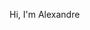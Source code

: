 <!-- <h1 align="center">Hi 👋, I'm Alexandre</h1>
<h3 align="center">A passionate frontend developer from France</h3>


<p align="left"> <a href="https://github.com/ryo-ma/github-profile-trophy"><img src="https://github-profile-trophy.vercel.app/?username=alexandrebobis" alt="alexandrebobis" /></a> </p>

A long way to masterize...

<p align="left"> <a href="https://twitter.com/alexshadowg" target="blank"><img src="https://img.shields.io/twitter/follow/alexshadowg?logo=twitter&style=for-the-badge" alt="alexshadowg" /></a> </p>

- 🔭 I’m currently working on [Scooby-Doo: MANS](https://github.com/AlexShadow3/ScoobyDooMANS)

- 🌱 I’m currently learning **JS Famous Libraries**

- 👨‍💻 All of my projects are available at [alexandrebobis.github.io](https://alexandrebobis.github.io)

- 📫 How to reach me **alexandrebobis91@gmail.com**

- ⚡ Fun fact **TaeKwonDo Black Belt in few months**

- 💞️ **MacOS**

<h3 align="left">Connect with me:</h3>
<p align="left">
<a href="https://codepen.io/alexshadow3" target="blank"><img align="center" src="https://raw.githubusercontent.com/rahuldkjain/github-profile-readme-generator/master/src/images/icons/Social/codepen.svg" alt="alexshadow3" height="30" width="40" /></a>
<a href="https://twitter.com/alexshadowg" target="blank"><img align="center" src="https://raw.githubusercontent.com/rahuldkjain/github-profile-readme-generator/master/src/images/icons/Social/twitter.svg" alt="alexshadowg" height="30" width="40" /></a>
<a href="https://www.linkedin.com/in/alexandre-bobis-3a1782221/" target="blank"><img align="center" src="https://raw.githubusercontent.com/rahuldkjain/github-profile-readme-generator/master/src/images/icons/Social/linked-in-alt.svg" alt="alexandre bobis" height="30" width="40" /></a>
<a href="https://instagram.com/alexshadow91" target="blank"><img align="center" src="https://raw.githubusercontent.com/rahuldkjain/github-profile-readme-generator/master/src/images/icons/Social/instagram.svg" alt="alexshadow91" height="30" width="40" /></a>
</p>

<h3 align="left">Languages and Tools:</h3>
<p align="left"> <a href="https://getbootstrap.com" target="_blank" rel="noreferrer"> <img src="https://raw.githubusercontent.com/devicons/devicon/master/icons/bootstrap/bootstrap-plain-wordmark.svg" alt="bootstrap" width="40" height="40"/> </a> <a href="https://www.w3schools.com/css/" target="_blank" rel="noreferrer"> <img src="https://raw.githubusercontent.com/devicons/devicon/master/icons/css3/css3-original-wordmark.svg" alt="css3" width="40" height="40"/> </a> <a href="https://www.figma.com/" target="_blank" rel="noreferrer"> <img src="https://www.vectorlogo.zone/logos/figma/figma-icon.svg" alt="figma" width="40" height="40"/> </a> <a href="https://git-scm.com/" target="_blank" rel="noreferrer"> <img src="https://www.vectorlogo.zone/logos/git-scm/git-scm-icon.svg" alt="git" width="40" height="40"/> </a> <a href="https://www.w3.org/html/" target="_blank" rel="noreferrer"> <img src="https://raw.githubusercontent.com/devicons/devicon/master/icons/html5/html5-original-wordmark.svg" alt="html5" width="40" height="40"/> </a> <a href="https://developer.mozilla.org/en-US/docs/Web/JavaScript" target="_blank" rel="noreferrer"> <img src="https://raw.githubusercontent.com/devicons/devicon/master/icons/javascript/javascript-original.svg" alt="javascript" width="40" height="40"/> </a> <a href="https://unrealengine.com/" target="_blank" rel="noreferrer"> <img src="https://raw.githubusercontent.com/kenangundogan/fontisto/036b7eca71aab1bef8e6a0518f7329f13ed62f6b/icons/svg/brand/unreal-engine.svg" alt="unreal" width="40" height="40"/> </a> </p>

<p><img align="left" src="https://github-readme-stats.vercel.app/api/top-langs?username=alexandrebobis&show_icons=true&locale=en&layout=compact" alt="alexandrebobis" /></p>

<p>&nbsp;<img align="center" src="https://github-readme-stats.vercel.app/api?username=alexandrebobis&show_icons=true&locale=en" alt="alexandrebobis" /></p>

<p><img align="center" src="https://github-readme-streak-stats.herokuapp.com/?user=alexandrebobis&" alt="alexandrebobis" /></p>

<p align="left"> <img src="https://komarev.com/ghpvc/?username=alexandrebobis&label=Profile%20views&color=0e75b6&style=flat" alt="alexandrebobis" /> </p> -->

Hi, I'm Alexandre
